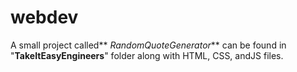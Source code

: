 # webdev
A small project called** _RandomQuoteGenerator_** can be found in "**TakeItEasyEngineers**" folder along with HTML, CSS, andJS files.


